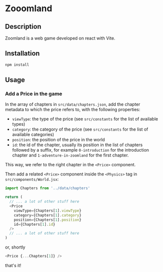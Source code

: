 # Zooomland

## Description

Zoomland is a web game developed on react with Vite.

## Installation

```bash
npm install
```

## Usage

### Add a Price in the game

In the array of chapters in `src/data/chapters.json`, add the chapter metadata to which the price refers to, with the following properties:

- `viewType`: the type of the price (see `src/constants` for the list of available types)
- `category`: the category of the price (see `src/constants` for the list of available categories)
- `position`: the position of the price in the world
- `id`: the id of the chapter, usually its position in the list of chapters followed by a suffix, for example `0-introduction` for the introduction chapter and `1-adventure-in-zoomland` for the first chapter.

This way, we refer to the right chapter in the `<Price>` component.

Then add a related `<Price>` component inside the `<Physics>` tag in `src/components/World.jsx`:

```javascript
import Chapters from '../data/chapters'

return (
  // ... a lot of other stuff here
  <Price
    viewType={Chapters[1].viewType}
    category={Chapters[1].category}
    position={Chapters[1].position}
    id={Chapters[1].id}
  />
  // ... a lot of other stuff here
)
```

or, shortly

```javascript
<Price {...Chapters[1]} />
```

that's it!
